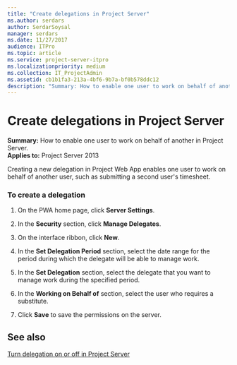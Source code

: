 ```yaml
---
title: "Create delegations in Project Server"
ms.author: serdars
author: SerdarSoysal
manager: serdars
ms.date: 11/27/2017
audience: ITPro
ms.topic: article
ms.service: project-server-itpro
ms.localizationpriority: medium
ms.collection: IT_ProjectAdmin
ms.assetid: cb1b1fa3-213a-4bf6-9b7a-bf0b578ddc12
description: "Summary: How to enable one user to work on behalf of another in Project Server."
---
```


# Create delegations in Project Server
 
 **Summary:** How to enable one user to work on behalf of another in Project Server.<br/>
**Applies to:** Project Server 2013
  
Creating a new delegation in Project Web App enables one user to work on behalf of another user, such as submitting a second user's timesheet.
  
### To create a delegation

1. On the PWA home page, click **Server Settings**.
    
2. In the **Security** section, click **Manage Delegates**.
    
3. On the interface ribbon, click **New**.
    
4. In the **Set Delegation Period** section, select the date range for the period during which the delegate will be able to manage work.
    
5. In the **Set Delegation** section, select the delegate that you want to manage work during the specified period.
    
6. In the **Working on Behalf of** section, select the user who requires a substitute.
    
7. Click **Save** to save the permissions on the server.
    
## See also

[Turn delegation on or off in Project Server](turn-delegation-on-or-off-in-project-server.md)

